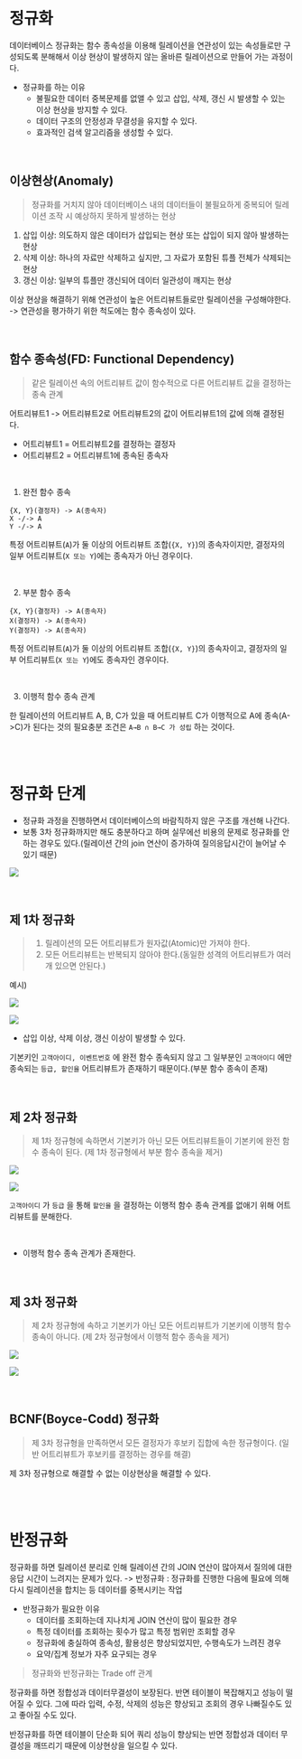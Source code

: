 # 정규화

데이터베이스 정규화는 함수 종속성을 이용해 릴레이션을 연관성이 있는 속성들로만 구성되도록 분해해서 이상 현상이 발생하지 않는 올바른 릴레이션으로 만들어 가는 과정이다.

- 정규화를 하는 이유
    - 불필요한 데이터 중복문제를 없앨 수 있고 삽입, 삭제, 갱신 시 발생할 수 있는 이상 현상을 방지할 수 있다.
    - 데이터 구조의 안정성과 무결성을 유지할 수 있다.
    - 효과적인 검색 알고리즘을 생성할 수 있다.

<br>

## 이상현상(Anomaly)
> 정규화를 거치지 않아 데이터베이스 내의 데이터들이 불필요하게 중복되어 릴레이션 조작 시 예상하지 못하게 발생하는 현상

1. 삽입 이상: 의도하지 않은 데이터가 삽입되는 현상 또는 삽입이 되지 않아 발생하는 현상
2. 삭제 이상: 하나의 자료만 삭제하고 싶지만, 그 자료가 포함된 튜플 전체가 삭제되는 현상
3. 갱신 이상: 일부의 튜플만 갱신되어 데이터 일관성이 깨지는 현상

이상 현상을 해결하기 위해 연관성이 높은 어트리뷰트들로만 릴레이션을 구성해야한다. -> 연관성을 평가하기 위한 척도에는 함수 종속성이 있다.

<br>

## 함수 종속성(FD: Functional Dependency)
> 같은 릴레이션 속의 어트리뷰트 값이 함수적으로 다른 어트리뷰트 값을 결정하는 종속 관계

어트리뷰트1 -> 어트리뷰트2로 어트리뷰트2의 값이 어트리뷰트1의 값에 의해 결정된다.
- 어트리뷰트1 = 어트리뷰트2를 결정하는 결정자
- 어트리뷰트2 = 어트리뷰트1에 종속된 종속자

<br>

1. 완전 함수 종속

```
{X, Y}(결정자) -> A(종속자)
X -/-> A
Y -/-> A
```

특정 어트리뷰트(`A`)가 둘 이상의 어트리뷰트 조합(`{X, Y}`)의 종속자이지만, 결정자의 일부 어트리뷰트(`X 또는 Y`)에는 종속자가 아닌 경우이다.

<br>

2. 부분 함수 종속

```
{X, Y}(결정자) -> A(종속자)
X(결정자) -> A(종속자)
Y(결정자) -> A(종속자)
```

특정 어트리뷰트(`A`)가 둘 이상의 어트리뷰트 조합(`{X, Y}`)의 종속자이고, 결정자의 일부 어트리뷰트(`X 또는 Y`)에도 종속자인 경우이다.

<br>

3. 이행적 함수 종속 관계

한 릴레이션의 어트리뷰트 A, B, C가 있을 때 어트리뷰트 C가 이행적으로 A에 종속(A->C)가 된다는 것의 필요충분 조건은 `A→B ∩ B→C 가 성립` 하는 것이다.

<br><br>

# 정규화 단계
- 정규화 과정을 진행하면서 데이터베이스의 바람직하지 않은 구조를 개선해 나간다.
- 보통 3차 정규화까지만 해도 충분하다고 하며 실무에선 비용의 문제로 정규화를 안하는 경우도 있다.(릴레이션 간의 join 연산이 증가하여 질의응답시간이 늘어날 수 있기 때문)


![](../../Network/img/Regularization/Untitled%209.png)

<br>

## 제 1차 정규화
> 1. 릴레이션의 모든 어트리뷰트가 원자값(Atomic)만 가져야 한다. 
> 2. 모든 어트리뷰트는 반복되지 않아야 한다.(동일한 성격의 어트리뷰트가 여러개 있으면 안된다.)

예시)

![](../../Network/img/Regularization/Untitled%2013.png)

![](../../Network/img/Regularization/Untitled%2014.png)

- 삽입 이상, 삭제 이상, 갱신 이상이 발생할 수 있다.

기본키인 `고객아이디, 이벤트번호` 에 완전 함수 종속되지 않고 그 일부분인 `고객아이디` 에만 종속되는 `등급, 할인율` 어트리뷰트가 존재하기 때문이다.(부분 함수 종속이 존재)

<br>

## 제 2차 정규화
> 제 1차 정규형에 속하면서 기본키가 아닌 모든 어트리뷰트들이 기본키에 완전 함수 종속이 된다. (제 1차 정규형에서 부분 함수 종속을 제거)

![](../../Network/img/Regularization/Untitled%2015.png)

![](../../Network/img/Regularization/Untitled%2016.png)

`고객아이디` 가 `등급` 을 통해 `할인율` 을 결정하는 이행적 함수 종속 관계를 없애기 위해 어트리뷰트를 분해한다.

<br>

- 이행적 함수 종속 관계가 존재한다.

<br>

## 제 3차 정규화
> 제 2차 정규형에 속하고 기본키가 아닌 모든 어트리뷰트가 기본키에 이행적 함수 종속이 아니다. (제 2차 정규형에서 이행적 함수 종속을 제거)

![](../../Network/img/Regularization/Untitled%2017.png)

![](../../Network/img/Regularization/Untitled%2018.png)

<br>

## BCNF(Boyce-Codd) 정규화
> 제 3차 정규형을 만족하면서 모든 결정자가 후보키 집합에 속한 정규형이다. (일반 어트리뷰트가 후보키를 결정하는 경우를 해결)

제 3차 정규형으로 해결할 수 없는 이상현상을 해결할 수 있다.

<br><br>

# 반정규화

정규화를 하면 릴레이션 분리로 인해 릴레이션 간의 JOIN 연산이 많아져서 질의에 대한 응답 시간이 느려지는 문제가 있다. -> 반정규화 : 정규화를 진행한 다음에 필요에 의해 다시 릴레이션을 합치는 등 데이터를 중복시키는 작업

- 반정규화가 필요한 이유
    - 데이터를 조회하는데 지나치게 JOIN 연산이 많이 필요한 경우
    - 특정 데이터를 조회하는 횟수가 많고 특정 범위만 조회할 경우
    - 정규화에 충실하여 종속성, 활용성은 향상되었지만, 수행속도가 느려진 경우
    - 요약/집계 정보가 자주 요구되는 경우

> 정규화와 반정규화는 Trade off 관계

정규화를 하면 정합성과 데이터무결성이 보장된다. 반면 테이블이 복잡해지고 성능이 떨어질 수 있다. 그에 따라 입력, 수정, 삭제의 성능은 향상되고 조회의 경우 나빠질수도 있고 좋아질 수도 있다.

반정규화를 하면 테이블이 단순화 되어 쿼리 성능이 향상되는 반면 정합성과 데이터 무결성을 깨뜨리기 때문에 이상현상을 일으킬 수 있다.







